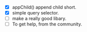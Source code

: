  - [X] appChild() append child short.
 - [X] simple query selector.
 - [ ] make a really good libary.
 - [ ] To get help, from the community.